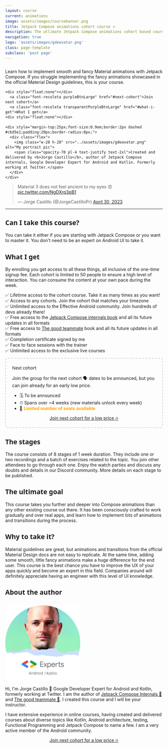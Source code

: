 ```yaml
---
layout: course
current: animations
image: assets/images/coursebanner.png
title: Jetpack Compose animations cohort course 🔥
description: The utlimate Jetpack Compose animations cohort based course. Created and delivered by the author of Jetpack Compose internals 📖
navigation: true
logo: 'assets/images/gdeavatar.png'
class: page-template
subclass: 'post page'
---
```


<div class="flex-container-full">
  <div style="flex-grow:1">
    <p style="margin-top:25px;">Learn how to implement smooth and fancy Material animations with Jetpack Compose. If you struggle implementing the fancy animations showcased in the official Material Design guidelines, this is your course.
    </p>
    
    <div style="float:none"></div>
      <a class="font-recoleta purpleBtnLarge" href="#next-cohort">Join next cohort</a>
      <a class="font-recoleta transparentPurpleBtnLarge" href="#what-i-get">What I get</a>
    <div style="float:none"></div>

    <div style="margin-top:25px;font-size:0.9em;border:2px dashed #cbd5e1;padding:20px;border-radius:8px;">
      <div class="flex">
        <img class="w-28 h-28" src="../assets/images/gdeavatar.png" alt="My portrait pic">
        <span class="opacity-70 pl-4 text-justify text-2xl">Created and delivered by <b>Jorge Castillo</b>, author of Jetpack Compose internals, Google Developer Expert for Android and Kotlin. Formerly working at Twitter.</span>
      </div>
    </div>
  </div>
  <div style="flex-grow:1" class="display-block px-0 md:px-8 lg:px-8 xl:px-8">
      <blockquote class="twitter-tweet"><p lang="en" dir="ltr">Material 3 does not feel ancient to my eyes 😍 <a href="https://t.co/NgDXrq3pB1">pic.twitter.com/NgDXrq3pB1</a></p>&mdash; Jorge Castillo (@JorgeCastilloPr) <a href="https://twitter.com/JorgeCastilloPr/status/1652559231210467330?ref_src=twsrc%5Etfw">April 30, 2023</a></blockquote> <script async src="https://platform.twitter.com/widgets.js" charset="utf-8"></script>
  </div>
</div>

---

## <span class="course-content-h2" style="font-family: 'Quicksand', 'Noto Sans', sans-serif;">Can I take this course?</span>

You can take it either if you are starting with Jetpack Compose or you want to master it. You don't need to be an expert on Android UI to take it.

<a id="what-i-get" name="what-i-get"></a>
## <span class="course-content-h2" style="font-family: 'Quicksand', 'Noto Sans', sans-serif;">What I get</span>

By enrolling you get access to all these things, all inclusive of the one-time signup fee. Each cohort is limited to 50 people to ensure a high level of interaction. You can consume the content at your own pace during the week.

<ul style="list-style-type: none; padding: 0;">
  <li>✅ Lifetime access to the cohort course. Take it as many times as you want!</li>
  <li>✅ Access to any cohorts. Join the cohort that matches your timezone</li>
  <li>✅ Unlimited access to the Effective Android community. Join hundreds of devs already there!</li>
  <li>✅ Free access to the <a href="https://leanpub.com/composeinternals" target="_blank">Jetpack Compose internals book</a> and all its future updates in all formats</li>
  <li>✅ Free access to <a href="https://leanpub.com/thegoodteammate" target="_blank">The good teammate</a> book and all its future updates in all formats</li>
  <li>✅ Completion certificate signed by me</li>
  <li>✅ Face to face sessions with the trainer</li>
  <li>✅ Unlimited access to the exclusive live courses</li>
</ul>

<div style="border:2px dashed #cbd5e1;border-radius:8px;padding:20px;">
  <a id="next-cohort" name="next-cohort"></a>
  <span class="course-content-h2" style="font-family: 'Quicksand', 'Noto Sans', sans-serif;">Next cohort</span>
  <p>
  Join the group for the next cohort 🗣️ dates to be announced, but you can join already for an early low price.
  </p>
  <ul>
    <li>🗓 To be announced</li>
    <li>⏱ Spans over ~4 weeks (new materials unlock every week)</li>
    <li>🚨 <span style="color:orange;"><b>Limited number of seats available</b></span></li>
  </ul>

  <div style="width: 100%; text-align: center;">
    <a class="font-recoleta purpleBtnLarge" target="_blank" href="https://book.stripe.com/28obKu2Mw7PJ3mM14r">Join next cohort for a low price 🔥</a>
  </div>
</div>

## <span class="course-content-h2" style="font-family: 'Quicksand', 'Noto Sans', sans-serif;">The stages</span>

The course consists of 8 stages of 1 week duration. They include one or two recordings and a batch of exercises related to the topic. You join other attendees to go through each one. Enjoy the watch parties and discuss any doubts and details in our Discord community. More details on each stage to be published.

## <span class="course-content-h2" style="font-family: 'Quicksand', 'Noto Sans', sans-serif;">The ultimate goal</span>

This course takes you further and deeper into Compose animations than any other existing course out there. It has been consciously crafted to work gradually and over real apps, and learn how to implement lots of animations and transitions during the process.

## <span class="course-content-h2" style="font-family: 'Quicksand', 'Noto Sans', sans-serif;">Why to take it?</span>

Material guidelines are great, but animations and transitions from the official Material Design docs are not easy to replicate. At the same time, adding some smooth, little fancy animations make a huge difference for the end user. This course is the best chance you have to improve the UX of your apps quickly and become an expert in this field. Companies around will definitely appreciate having an engineer with this level of UI knowledge.

## <span class="course-content-h2" style="font-family: 'Quicksand', 'Noto Sans', sans-serif;">About the author</span>

<img class="course-content-image" src="../assets/images/gdeavatar.png" alt="My portrait pic" style="width:240px;margin-top:10px">

Hi, I'm Jorge Castillo 👋 Google Developer Expert for Android and Kotlin, formerly working at Twitter. I am the author of [Jetpack Compose Internals 📖](/book) and [The good teammate 📖](/thegoodteammate/). I created this course and I will be your instructor.

I have extensive experience in online courses, having created and delivered courses about diverse topics like Kotlin, Android architecture, testing, Functional Programming and Jetpack Compose to name a few. I am a very active member of the Android community.

<div style="width: 100%">
  
</div>

<div style="width: 100%; text-align: center;">
  <a class="font-recoleta purpleBtnLarge" target="_blank" href="https://book.stripe.com/28obKu2Mw7PJ3mM14r">Join next cohort for a low price 🔥</a>
</div>
